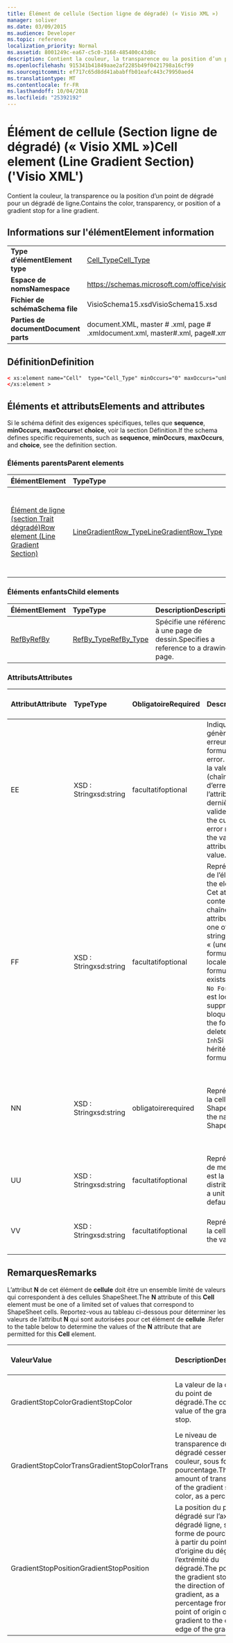 ```yaml
---
title: Élément de cellule (Section ligne de dégradé) (« Visio XML »)
manager: soliver
ms.date: 03/09/2015
ms.audience: Developer
ms.topic: reference
localization_priority: Normal
ms.assetid: 8001249c-ea67-c5c0-3168-485400c43d8c
description: Contient la couleur, la transparence ou la position d’un point de dégradé pour un dégradé de ligne.
ms.openlocfilehash: 915341b41849aae2af2285b49f0421798a16cf99
ms.sourcegitcommit: ef717c65d8dd41ababffb01eafc443c79950aed4
ms.translationtype: MT
ms.contentlocale: fr-FR
ms.lasthandoff: 10/04/2018
ms.locfileid: "25392192"
---
```

# <a name="cell-element-line-gradient-section-visio-xml"></a><span data-ttu-id="37da6-103">Élément de cellule (Section ligne de dégradé) (« Visio XML »)</span><span class="sxs-lookup"><span data-stu-id="37da6-103">Cell element (Line Gradient Section) ('Visio XML')</span></span>

<span data-ttu-id="37da6-104">Contient la couleur, la transparence ou la position d’un point de dégradé pour un dégradé de ligne.</span><span class="sxs-lookup"><span data-stu-id="37da6-104">Contains the color, transparency, or position of a gradient stop for a line gradient.</span></span>
  
## <a name="element-information"></a><span data-ttu-id="37da6-105">Informations sur l'élément</span><span class="sxs-lookup"><span data-stu-id="37da6-105">Element information</span></span>

|||
|:-----|:-----|
|<span data-ttu-id="37da6-106">**Type d’élément**</span><span class="sxs-lookup"><span data-stu-id="37da6-106">**Element type**</span></span> <br/> |[<span data-ttu-id="37da6-107">Cell_Type</span><span class="sxs-lookup"><span data-stu-id="37da6-107">Cell_Type</span></span>](cell_type-complextypevisio-xml.md) <br/> |
|<span data-ttu-id="37da6-108">**Espace de noms**</span><span class="sxs-lookup"><span data-stu-id="37da6-108">**Namespace**</span></span> <br/> |https://schemas.microsoft.com/office/visio/2012/main  <br/> |
|<span data-ttu-id="37da6-109">**Fichier de schéma**</span><span class="sxs-lookup"><span data-stu-id="37da6-109">**Schema file**</span></span> <br/> |<span data-ttu-id="37da6-110">VisioSchema15.xsd</span><span class="sxs-lookup"><span data-stu-id="37da6-110">VisioSchema15.xsd</span></span>  <br/> |
|<span data-ttu-id="37da6-111">**Parties de document**</span><span class="sxs-lookup"><span data-stu-id="37da6-111">**Document parts**</span></span> <br/> |<span data-ttu-id="37da6-112">document.XML, master # .xml, page # .xml</span><span class="sxs-lookup"><span data-stu-id="37da6-112">document.xml, master#.xml, page#.xml</span></span>  <br/> |
   
## <a name="definition"></a><span data-ttu-id="37da6-113">Définition</span><span class="sxs-lookup"><span data-stu-id="37da6-113">Definition</span></span>

```XML
< xs:element name="Cell"  type="Cell_Type" minOccurs="0" maxOccurs="unbounded">
</xs:element >
```

## <a name="elements-and-attributes"></a><span data-ttu-id="37da6-114">Éléments et attributs</span><span class="sxs-lookup"><span data-stu-id="37da6-114">Elements and attributes</span></span>

<span data-ttu-id="37da6-115">Si le schéma définit des exigences spécifiques, telles que **sequence**, **minOccurs**, **maxOccurs**et **choice**, voir la section Définition.</span><span class="sxs-lookup"><span data-stu-id="37da6-115">If the schema defines specific requirements, such as **sequence**, **minOccurs**, **maxOccurs**, and **choice**, see the definition section.</span></span> 
  
### <a name="parent-elements"></a><span data-ttu-id="37da6-116">Éléments parents</span><span class="sxs-lookup"><span data-stu-id="37da6-116">Parent elements</span></span>

|<span data-ttu-id="37da6-117">**Élément**</span><span class="sxs-lookup"><span data-stu-id="37da6-117">**Element**</span></span>|<span data-ttu-id="37da6-118">**Type**</span><span class="sxs-lookup"><span data-stu-id="37da6-118">**Type**</span></span>|<span data-ttu-id="37da6-119">**Description**</span><span class="sxs-lookup"><span data-stu-id="37da6-119">**Description**</span></span>|
|:-----|:-----|:-----|
|[<span data-ttu-id="37da6-120">Élément de ligne (section Trait dégradé)</span><span class="sxs-lookup"><span data-stu-id="37da6-120">Row element (Line Gradient Section)</span></span>](row-element-line-gradient-sectionvisio-xml.md) <br/> |[<span data-ttu-id="37da6-121">LineGradientRow_Type</span><span class="sxs-lookup"><span data-stu-id="37da6-121">LineGradientRow_Type</span></span>](linegradientrow_type-complextypevisio-xml.md) <br/> |<span data-ttu-id="37da6-122">Contient la couleur, la transparence et la position d’un point de dégradé pour un dégradé de ligne.</span><span class="sxs-lookup"><span data-stu-id="37da6-122">Contains the color, transparency, and position of a gradient stop for a line gradient.</span></span>  <br/> |
   
### <a name="child-elements"></a><span data-ttu-id="37da6-123">Éléments enfants</span><span class="sxs-lookup"><span data-stu-id="37da6-123">Child elements</span></span>

|<span data-ttu-id="37da6-124">**Élément**</span><span class="sxs-lookup"><span data-stu-id="37da6-124">**Element**</span></span>|<span data-ttu-id="37da6-125">**Type**</span><span class="sxs-lookup"><span data-stu-id="37da6-125">**Type**</span></span>|<span data-ttu-id="37da6-126">**Description**</span><span class="sxs-lookup"><span data-stu-id="37da6-126">**Description**</span></span>|
|:-----|:-----|:-----|
|[<span data-ttu-id="37da6-127">RefBy</span><span class="sxs-lookup"><span data-stu-id="37da6-127">RefBy</span></span>](refby-element-cell_type-complextypevisio-xml.md) <br/> |[<span data-ttu-id="37da6-128">RefBy_Type</span><span class="sxs-lookup"><span data-stu-id="37da6-128">RefBy_Type</span></span>](refby_type-complextypevisio-xml.md) <br/> |<span data-ttu-id="37da6-129">Spécifie une référence à une page de dessin.</span><span class="sxs-lookup"><span data-stu-id="37da6-129">Specifies a reference to a drawing page.</span></span>  <br/> |
   
### <a name="attributes"></a><span data-ttu-id="37da6-130">Attributs</span><span class="sxs-lookup"><span data-stu-id="37da6-130">Attributes</span></span>

|<span data-ttu-id="37da6-131">**Attribut**</span><span class="sxs-lookup"><span data-stu-id="37da6-131">**Attribute**</span></span>|<span data-ttu-id="37da6-132">**Type**</span><span class="sxs-lookup"><span data-stu-id="37da6-132">**Type**</span></span>|<span data-ttu-id="37da6-133">**Obligatoire**</span><span class="sxs-lookup"><span data-stu-id="37da6-133">**Required**</span></span>|<span data-ttu-id="37da6-134">**Description**</span><span class="sxs-lookup"><span data-stu-id="37da6-134">**Description**</span></span>|<span data-ttu-id="37da6-135">**Valeurs possibles**</span><span class="sxs-lookup"><span data-stu-id="37da6-135">**Possible values**</span></span>|
|:-----|:-----|:-----|:-----|:-----|
|<span data-ttu-id="37da6-136">E</span><span class="sxs-lookup"><span data-stu-id="37da6-136">E</span></span>  <br/> |<span data-ttu-id="37da6-137">XSD : String</span><span class="sxs-lookup"><span data-stu-id="37da6-137">xsd:string</span></span>  <br/> |<span data-ttu-id="37da6-138">facultatif</span><span class="sxs-lookup"><span data-stu-id="37da6-138">optional</span></span>  <br/> |<span data-ttu-id="37da6-139">Indique que la formule génère une erreur.</span><span class="sxs-lookup"><span data-stu-id="37da6-139">Indicates that the formula evaluates to an error.</span></span> <span data-ttu-id="37da6-140">La valeur de **E** est la valeur actuelle (chaîne message d’erreur) ; la valeur de l’attribut de **V** est la dernière valeur valide.</span><span class="sxs-lookup"><span data-stu-id="37da6-140">The value of **E** is the current value (an error message string); the value of the **V** attribute is the last valid value.</span></span>  <br/> |<span data-ttu-id="37da6-141">Chaîne de message d’erreur.</span><span class="sxs-lookup"><span data-stu-id="37da6-141">An error message string.</span></span>  <br/> |
|<span data-ttu-id="37da6-142">F</span><span class="sxs-lookup"><span data-stu-id="37da6-142">F</span></span>  <br/> |<span data-ttu-id="37da6-143">XSD : String</span><span class="sxs-lookup"><span data-stu-id="37da6-143">xsd:string</span></span>  <br/> |<span data-ttu-id="37da6-144">facultatif</span><span class="sxs-lookup"><span data-stu-id="37da6-144">optional</span></span>  <br/> | <span data-ttu-id="37da6-145">Représente la formule de l’élément.</span><span class="sxs-lookup"><span data-stu-id="37da6-145">Represents the element's formula.</span></span> <span data-ttu-id="37da6-146">Cet attribut peut contenir une des chaînes suivantes :</span><span class="sxs-lookup"><span data-stu-id="37da6-146">This attribute can contain one of the following strings:</span></span>  <br/>  <span data-ttu-id="37da6-147">« (une formule) » si la formule existe localement</span><span class="sxs-lookup"><span data-stu-id="37da6-147">'(some formula)' if the formula exists locally</span></span>  <br/>  <span data-ttu-id="37da6-148">`No Formula`Si la formule est localement supprimée ou bloquée</span><span class="sxs-lookup"><span data-stu-id="37da6-148">`No Formula` if the formula is locally deleted or blocked</span></span>  <br/>  <span data-ttu-id="37da6-149">`Inh`Si la formule est héritée.</span><span class="sxs-lookup"><span data-stu-id="37da6-149">`Inh` if the formula is inherited.</span></span>  <br/> |<span data-ttu-id="37da6-150">Une formule.</span><span class="sxs-lookup"><span data-stu-id="37da6-150">A formula.</span></span>  <br/> |
|<span data-ttu-id="37da6-151">N</span><span class="sxs-lookup"><span data-stu-id="37da6-151">N</span></span>  <br/> |<span data-ttu-id="37da6-152">XSD : String</span><span class="sxs-lookup"><span data-stu-id="37da6-152">xsd:string</span></span>  <br/> |<span data-ttu-id="37da6-153">obligatoire</span><span class="sxs-lookup"><span data-stu-id="37da6-153">required</span></span>  <br/> |<span data-ttu-id="37da6-154">Représente le nom de la cellule de feuille ShapeSheet.</span><span class="sxs-lookup"><span data-stu-id="37da6-154">Represents the name of the ShapeSheet cell.</span></span>  <br/> |<span data-ttu-id="37da6-155">Le nom de la cellule de feuille ShapeSheet.</span><span class="sxs-lookup"><span data-stu-id="37da6-155">The name of the ShapeSheet cell.</span></span>  <br/> <span data-ttu-id="37da6-156">Voir la section Remarques ci-dessous.</span><span class="sxs-lookup"><span data-stu-id="37da6-156">See the Remarks section below.</span></span>  <br/> |
|<span data-ttu-id="37da6-157">U</span><span class="sxs-lookup"><span data-stu-id="37da6-157">U</span></span>  <br/> |<span data-ttu-id="37da6-158">XSD : String</span><span class="sxs-lookup"><span data-stu-id="37da6-158">xsd:string</span></span>  <br/> |<span data-ttu-id="37da6-159">facultatif</span><span class="sxs-lookup"><span data-stu-id="37da6-159">optional</span></span>  <br/> |<span data-ttu-id="37da6-160">Représente une unité de mesure par défaut est la liste de distribution.</span><span class="sxs-lookup"><span data-stu-id="37da6-160">Represents a unit of measure The default is DL.</span></span>  <br/> |<span data-ttu-id="37da6-161">Unités de la cellule.</span><span class="sxs-lookup"><span data-stu-id="37da6-161">The units of the cell.</span></span>  <br/> |
|<span data-ttu-id="37da6-162">V</span><span class="sxs-lookup"><span data-stu-id="37da6-162">V</span></span>  <br/> |<span data-ttu-id="37da6-163">XSD : String</span><span class="sxs-lookup"><span data-stu-id="37da6-163">xsd:string</span></span>  <br/> |<span data-ttu-id="37da6-164">facultatif</span><span class="sxs-lookup"><span data-stu-id="37da6-164">optional</span></span>  <br/> |<span data-ttu-id="37da6-165">Représente la valeur de la cellule.</span><span class="sxs-lookup"><span data-stu-id="37da6-165">Represents the value of the cell.</span></span>  <br/> |<span data-ttu-id="37da6-166">La valeur de la cellule de feuille ShapeSheet.</span><span class="sxs-lookup"><span data-stu-id="37da6-166">The value of the ShapeSheet cell.</span></span>  <br/> |
   
## <a name="remarks"></a><span data-ttu-id="37da6-167">Remarques</span><span class="sxs-lookup"><span data-stu-id="37da6-167">Remarks</span></span>

<span data-ttu-id="37da6-168">L’attribut **N** de cet élément de **cellule** doit être un ensemble limité de valeurs qui correspondent à des cellules ShapeSheet.</span><span class="sxs-lookup"><span data-stu-id="37da6-168">The **N** attribute of this **Cell** element must be one of a limited set of values that correspond to ShapeSheet cells.</span></span> <span data-ttu-id="37da6-169">Reportez-vous au tableau ci-dessous pour déterminer les valeurs de l’attribut **N** qui sont autorisées pour cet élément de **cellule** .</span><span class="sxs-lookup"><span data-stu-id="37da6-169">Refer to the table below to determine the values of the **N** attribute that are permitted for this **Cell** element.</span></span> 
  
|<span data-ttu-id="37da6-170">**Valeur**</span><span class="sxs-lookup"><span data-stu-id="37da6-170">**Value**</span></span>|<span data-ttu-id="37da6-171">**Description**</span><span class="sxs-lookup"><span data-stu-id="37da6-171">**Description**</span></span>|<span data-ttu-id="37da6-172">**Plus d’informations**</span><span class="sxs-lookup"><span data-stu-id="37da6-172">**More information**</span></span>|
|:-----|:-----|:-----|
|<span data-ttu-id="37da6-173">GradientStopColor</span><span class="sxs-lookup"><span data-stu-id="37da6-173">GradientStopColor</span></span>  <br/> |<span data-ttu-id="37da6-174">La valeur de la couleur du point de dégradé.</span><span class="sxs-lookup"><span data-stu-id="37da6-174">The color value of the gradient stop.</span></span>  <br/> |[<span data-ttu-id="37da6-175">Ligne Point de dégradé (section Trait dégradé)</span><span class="sxs-lookup"><span data-stu-id="37da6-175">Gradient Stop Row (Line Gradient Section)</span></span>](gradient-stop-row-line-gradient-section.md) <br/> |
|<span data-ttu-id="37da6-176">GradientStopColorTrans</span><span class="sxs-lookup"><span data-stu-id="37da6-176">GradientStopColorTrans</span></span>  <br/> |<span data-ttu-id="37da6-177">Le niveau de transparence du dégradé cesser de couleur, sous forme de pourcentage.</span><span class="sxs-lookup"><span data-stu-id="37da6-177">The amount of transparency of the gradient stop color, as a percentage.</span></span>  <br/> |[<span data-ttu-id="37da6-178">Ligne Point de dégradé (section Trait dégradé)</span><span class="sxs-lookup"><span data-stu-id="37da6-178">Gradient Stop Row (Line Gradient Section)</span></span>](gradient-stop-row-line-gradient-section.md) <br/> |
|<span data-ttu-id="37da6-179">GradientStopPosition</span><span class="sxs-lookup"><span data-stu-id="37da6-179">GradientStopPosition</span></span>  <br/> |<span data-ttu-id="37da6-180">La position du point de dégradé sur l’axe de dégradé ligne, sous forme de pourcentage à partir du point d’origine du dégradé à l’extrémité du dégradé.</span><span class="sxs-lookup"><span data-stu-id="37da6-180">The position of the gradient stop along the direction of the line gradient, as a percentage from the point of origin of the gradient to the outer edge of the gradient.</span></span>  <br/> |[<span data-ttu-id="37da6-181">Ligne Point de dégradé (section Trait dégradé)</span><span class="sxs-lookup"><span data-stu-id="37da6-181">Gradient Stop Row (Line Gradient Section)</span></span>](gradient-stop-row-line-gradient-section.md) <br/> |
   

